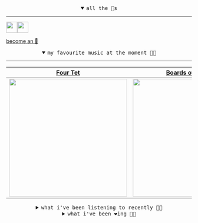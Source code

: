 <details open>

<summary align="center"><samp>all the 🥚s</samp></summary>
<hr />

<a href="https://github.com/pvinis"><img src="https://avatars0.githubusercontent.com/u/100233?s=90&v=4" width="30" height="30" /><a href="https://github.com/maxPugh"><img src="https://avatars2.githubusercontent.com/u/46350013?s=90&u=52a601eaa2d272b35477d096fe782ebf0a8a1f68&v=4" width="30" height="30" />

<samp><a href="https://github.com/bitttttten/bitttttten/stargazers">become an 🥚</a></samp>

</details>

<details open>

<summary align="center"><samp>my favourite music at the moment 🎵🎶</samp></summary>
<hr />

<!-- toc -->

| [Four Tet](https://open.spotify.com/artist/7Eu1txygG6nJttLHbZdQOh)                                                                                               | [Boards of Canada](https://open.spotify.com/artist/2VAvhf61GgLYmC6C8anyX1)                                                                                       | [Oneohtrix Point Never](https://open.spotify.com/artist/2wPDbhaGXCqROrVmwDdCrK)                                                                                  | [Phoebe Bridgers](https://open.spotify.com/artist/1r1uxoy19fzMxunt3ONAkG)                                                                                        |
| ---------------------------------------------------------------------------------------------------------------------------------------------------------------- | ---------------------------------------------------------------------------------------------------------------------------------------------------------------- | ---------------------------------------------------------------------------------------------------------------------------------------------------------------- | ---------------------------------------------------------------------------------------------------------------------------------------------------------------- |
| [<img src="https://i.scdn.co/image/f96458025a0640bf1d3c8f764a42ec21d4db1eae" width="320" height="auto">](https://open.spotify.com/artist/7Eu1txygG6nJttLHbZdQOh) | [<img src="https://i.scdn.co/image/c0b33a8d211600d70dcda3077d6a582da34321b0" width="320" height="auto">](https://open.spotify.com/artist/2VAvhf61GgLYmC6C8anyX1) | [<img src="https://i.scdn.co/image/0513eb98de7ee505153e9175f79e3fb59457c9aa" width="320" height="auto">](https://open.spotify.com/artist/2wPDbhaGXCqROrVmwDdCrK) | [<img src="https://i.scdn.co/image/1c90d650ee787a51e18e475584b595c9234eac48" width="320" height="auto">](https://open.spotify.com/artist/1r1uxoy19fzMxunt3ONAkG) |

<!-- tocstop -->

</details>

<details>

<summary align="center"><samp>what i've been listening to recently 🎵🎶</samp></summary>
<hr />

<!-- toc -->

| [Nu_chanic<br />Kara-Lis Coverdale](https://open.spotify.com/track/17kdenWWdhtPKcd34ZZawa)                                                                      | [Are You Still a Lover<br />SASSY 009](https://open.spotify.com/track/6JTt7GzaZUuznLcUx9Ed8s)                                                                   | [You're Too Precious<br />James Blake](https://open.spotify.com/track/5teYCP3pROESCEaASCVf5w)                                                                   | [Articulation<br />Rival Consoles](https://open.spotify.com/track/3X0nPKJilSFkbVQikeQYZL)                                                                       |
| --------------------------------------------------------------------------------------------------------------------------------------------------------------- | --------------------------------------------------------------------------------------------------------------------------------------------------------------- | --------------------------------------------------------------------------------------------------------------------------------------------------------------- | --------------------------------------------------------------------------------------------------------------------------------------------------------------- |
| [<img src="https://i.scdn.co/image/3ff62265284ff5857e0efb3030061bced7ac2144" width="320" height="auto">](https://open.spotify.com/track/17kdenWWdhtPKcd34ZZawa) | [<img src="https://i.scdn.co/image/d275947e6ac8dfe632cc631c6d7d7d81442dcb31" width="320" height="auto">](https://open.spotify.com/track/6JTt7GzaZUuznLcUx9Ed8s) | [<img src="https://i.scdn.co/image/c11805d1094d8298d474c8ce7324ebf4210f1e6d" width="320" height="auto">](https://open.spotify.com/track/5teYCP3pROESCEaASCVf5w) | [<img src="https://i.scdn.co/image/0db84924c2144a389d726e1df50c30919fef468d" width="320" height="auto">](https://open.spotify.com/track/3X0nPKJilSFkbVQikeQYZL) |

<!-- tocstop -->

</details>

<details>

<summary align="center"><samp>what i've been ❤️ing 🎵🎶</samp></summary>
<hr />

<!-- toc -->

| [Nu_chanic<br />Kara-Lis Coverdale](https://open.spotify.com/album/7Fe43zwjkO6cMNrP8HdDoN)                                                                      | [You Look Certain (I’m Not So …<br />Mount Kimbie](https://open.spotify.com/album/3tPGDPk4zOrdlBsuS01jci)                                                       | [Blue Nudes (I-IV)<br />Jefre Cantu-Ledesma](https://open.spotify.com/album/0dm4BqszjtIGfk749aqWF3)                                                             | [dominique<br />Ela Minus](https://open.spotify.com/album/6PhhsnbohAEOXBdqsURBeh)                                                                               |
| --------------------------------------------------------------------------------------------------------------------------------------------------------------- | --------------------------------------------------------------------------------------------------------------------------------------------------------------- | --------------------------------------------------------------------------------------------------------------------------------------------------------------- | --------------------------------------------------------------------------------------------------------------------------------------------------------------- |
| [<img src="https://i.scdn.co/image/ab67616d0000b273297d3183b9f050966fa5a936" width="320" height="auto">](https://open.spotify.com/album/7Fe43zwjkO6cMNrP8HdDoN) | [<img src="https://i.scdn.co/image/ab67616d0000b273f5b614a77c3a28aa134ea432" width="320" height="auto">](https://open.spotify.com/album/3tPGDPk4zOrdlBsuS01jci) | [<img src="https://i.scdn.co/image/ab67616d0000b2738e79281ac0283d3aa591e214" width="320" height="auto">](https://open.spotify.com/album/0dm4BqszjtIGfk749aqWF3) | [<img src="https://i.scdn.co/image/ab67616d0000b273da5bdd458a08bac182e9ecfb" width="320" height="auto">](https://open.spotify.com/album/6PhhsnbohAEOXBdqsURBeh) |

<!-- tocstop -->

</details>
